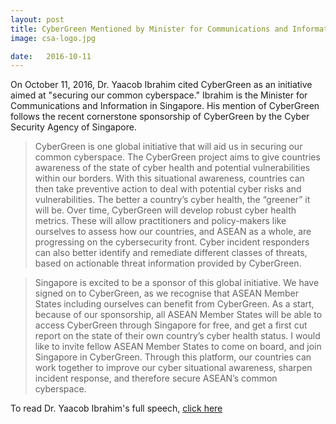```yaml
---
layout: post
title: CyberGreen Mentioned by Minister for Communications and Information in Singapore
image: csa-logo.jpg

date:   2016-10-11
---
```


On October 11, 2016, Dr. Yaacob Ibrahim cited CyberGreen as an initiative aimed at "securing our common cyberspace." Ibrahim is the Minister for Communications and Information in Singapore. His mention of CyberGreen follows the recent cornerstone sponsorship of CyberGreen by the Cyber Security Agency of Singapore.

>CyberGreen is one global initiative that will aid us in securing our common cyberspace. The CyberGreen project aims to give countries awareness of the state of cyber health and potential vulnerabilities within our borders. With this situational awareness, countries can then take preventive action to deal with potential cyber risks and vulnerabilities. The better a country’s cyber health, the “greener” it will be. Over time, CyberGreen will develop robust cyber health metrics. These will allow practitioners and policy-makers like ourselves to assess how our countries, and ASEAN as a whole, are progressing on the cybersecurity front. Cyber incident responders can also better identify and remediate different classes of threats, based on actionable threat information provided by CyberGreen.

>Singapore is excited to be a sponsor of this global initiative.  We have signed on to CyberGreen, as we recognise that ASEAN Member States including ourselves can benefit from CyberGreen. As a start, because of our sponsorship, all ASEAN Member States will be able to access CyberGreen through Singapore for free, and get a first cut report on the state of their own country’s cyber health status. I would like to invite fellow ASEAN Member States to come on board, and join Singapore in CyberGreen. Through this platform, our countries can work together to improve our cyber situational awareness, sharpen incident response, and therefore secure ASEAN’s common cyberspace.

To read Dr. Yaacob Ibrahim's full speech, <a href="https://www.csa.gov.sg/news/speeches/minister-yaacob-speech-for-amcc-2016" target="_blank"> click here </a>
